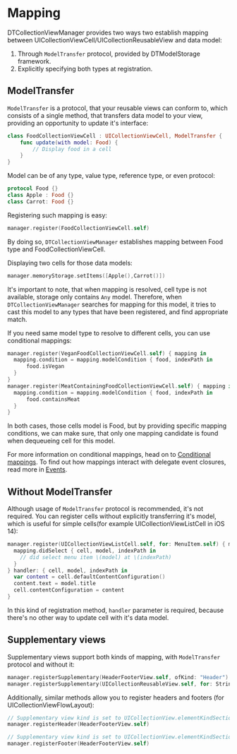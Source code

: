 # Mapping

DTCollectionViewManager provides two ways two establish mapping between UICollectionViewCell/UICollectionReusableView and data model:

1. Through `ModelTransfer` protocol, provided by DTModelStorage framework.
2. Explicitly specifying both types at registration.

## ModelTransfer

`ModelTransfer` is a protocol, that your reusable views can conform to, which consists of a single method, that transfers data model to your view, providing an opportunity to update it's interface:

```swift
class FoodCollectionViewCell : UICollectionViewCell, ModelTransfer {
    func update(with model: Food) {
        // Display food in a cell
    }
}
```

Model can be of any type, value type, reference type, or even protocol:

```swift
protocol Food {}
class Apple : Food {}
class Carrot: Food {}
```

Registering such mapping is easy:

```swift
manager.register(FoodCollectionViewCell.self)
```

By doing so, `DTCollectionViewManager` establishes mapping between Food type and FoodCollectionViewCell.

Displaying two cells for those data models:

```swift
manager.memoryStorage.setItems([Apple(),Carrot()])
```

It's important to note, that when mapping is resolved, cell type is not available, storage only contains `Any` model. Therefore, when `DTCollectionViewManager` searches for mapping for this model, it tries to cast this model to any types that have been registered, and find appropriate match.

If you need same model type to resolve to different cells, you can use conditional mappings:

```swift
manager.register(VeganFoodCollectionViewCell.self) { mapping in
  mapping.condition = mapping.modelCondition { food, indexPath in
      food.isVegan
  }
}
manager.register(MeatContainingFoodCollectionViewCell.self) { mapping in
  mapping.condition = mapping.modelCondition { food, indexPath in
      food.containsMeat
  }
}
```

In both cases, those cells model is Food, but by providing specific mapping conditions, we can make sure, that only one mapping candidate is found when dequeueing cell for this model.

For more information on conditional mappings, head on to [Conditional mappings](Conditional%20mappings.md). To find out how mappings interact with delegate event closures, read more in [Events](Events.md).

## Without ModelTransfer

Although usage of `ModelTransfer` protocol is recommended, it's not required. You can register cells without explicitly transferring it's model, which is useful for simple cells(for example UICollectionViewListCell in iOS 14):

```swift
manager.register(UICollectionViewListCell.self, for: MenuItem.self) { mapping in
  mapping.didSelect { cell, model, indexPath in
    // did select menu item \(model) at \(indexPath)
  }
} handler: { cell, model, indexPath in
  var content = cell.defaultContentConfiguration()
  content.text = model.title
  cell.contentConfiguration = content
}
```

In this kind of registration method, `handler` parameter is required, because there's no other way to update cell with it's data model.

## Supplementary views

Supplementary views support both kinds of mapping, with `ModelTransfer` protocol and without it:

```swift
manager.registerSupplementary(HeaderFooterView.self, ofKind: "Header")
manager.registerSupplementary(UICollectionReusableView.self, for: String.self, ofKind: "Header")
```

Additionally, similar methods allow you to register headers and footers (for UICollectionViewFlowLayout):

```swift
// Supplementary view kind is set to UICollectionView.elementKindSectionHeader
manager.registerHeader(HeaderFooterView.self)

// Supplementary view kind is set to UICollectionView.elementKindSectionFooter
manager.registerFooter(HeaderFooterView.self)
```
